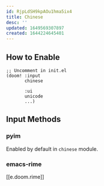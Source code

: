 ```yaml
---
id: RjpLdSH9kpAOu1hma5ix4
title: Chinese
desc: ''
updated: 1649569307897
created: 1644224645401
---
```


## How to Enable

```elisp
;; Uncomment in init.el
(doom! :input
       chinese

       :ui
       unicode
       ...)
```

## Input Methods

### pyim

Enabled by default in `chinese` module.

### emacs-rime

[[e.doom.rime]]
